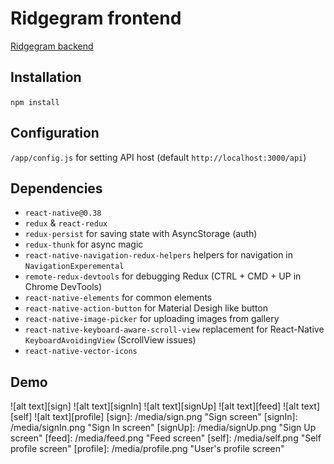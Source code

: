 # Ridgegram frontend
[Ridgegram backend](https://github.com/skoob13/ridgegram_backend)
## Installation
`npm install`

## Configuration
`/app/config.js` for setting API host (default `http://localhost:3000/api`)

## Dependencies
* `react-native@0.38`
* `redux` & `react-redux`
* `redux-persist` for saving state with AsyncStorage (auth)
* `redux-thunk` for async magic
* `react-native-navigation-redux-helpers` helpers for navigation in `NavigationExperemental`
* `remote-redux-devtools` for debugging Redux (CTRL + CMD + UP in Chrome DevTools)
* `react-native-elements` for common elements
* `react-native-action-button` for Material Desigh like button
* `react-native-image-picker` for uploading images from gallery
* `react-native-keyboard-aware-scroll-view` replacement for React-Native `KeyboardAvoidingView` (ScrollView issues)
* `react-native-vector-icons`

## Demo
![alt text][sign] ![alt text][signIn] ![alt text][signUp] ![alt text][feed] ![alt text][self] ![alt text][profile]
[sign]: /media/sign.png "Sign screen"
[signIn]: /media/signIn.png "Sign In screen"
[signUp]: /media/signUp.png "Sign Up screen"
[feed]: /media/feed.png "Feed screen"
[self]: /media/self.png "Self profile screen"
[profile]: /media/profile.png "User's profile screen"
